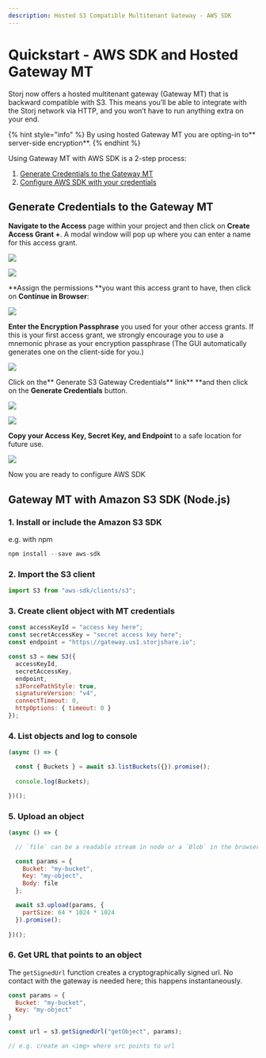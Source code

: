 ```yaml
---
description: Hosted S3 Compatible Multitenant Gateway - AWS SDK
---
```


# Quickstart - AWS SDK and Hosted Gateway MT

Storj now offers a hosted multitenant gateway (Gateway MT)  that is backward compatible with S3. This means you’ll be able to integrate with the Storj network via HTTP, and you won’t have to run anything extra on your end.

{% hint style="info" %}
By using hosted Gateway MT you are opting-in to** server-side encryption**.&#x20;
{% endhint %}

Using Gateway MT with AWS SDK is a 2-step process:

1. [Generate Credentials to the Gateway MT](gateway-mt/#generate-credentials-to-the-gateway-mt)
2. [Configure AWS SDK with your credentials](quickstart-aws-sdk-and-hosted-gateway-mt.md#1.-install-or-include-the-amazon-s3-sdk)

## Generate Credentials to the Gateway MT

**Navigate to the Access** page within your project and then click on **Create Access Grant +**. A modal window will pop up where you can enter a name for this access grant.

![](<../.gitbook/assets/Screen Shot 2021-04-16 at 10.05.30 AM.png>)

![](<../.gitbook/assets/Screen Shot 2021-04-16 at 9.02.50 AM.png>)

**Assign the permissions **you want this access grant to have, then click on **Continue in Browser**:

![](<../.gitbook/assets/Screen Shot 2021-04-16 at 9.03.15 AM.png>)

**Enter the Encryption Passphrase** you used for your other access grants. If this is your first access grant, we strongly encourage you to use a mnemonic phrase as your encryption passphrase (The GUI automatically generates one on the client-side for you.)

![](<../.gitbook/assets/Screen Shot 2021-04-16 at 9.03.34 AM.png>)

Click on the** Generate S3 Gateway Credentials** link** **and then click on the **Generate Credentials** button.&#x20;

![](<../.gitbook/assets/Screen Shot 2021-04-16 at 9.03.50 AM.png>)

![](<../.gitbook/assets/Screen Shot 2021-04-16 at 9.03.54 AM.png>)

**Copy your Access Key, Secret Key, and Endpoint** to a safe location for future use.&#x20;

![](<../.gitbook/assets/Screen Shot 2021-04-16 at 9.04.08 AM.png>)

Now you are ready to configure AWS SDK

## Gateway MT with Amazon S3 SDK (Node.js)

### 1. Install or include the Amazon S3 SDK

e.g. with npm

```javascript
npm install --save aws-sdk
```

### 2. Import the S3 client

```javascript
import S3 from "aws-sdk/clients/s3";
```

### 3. Create client object with MT credentials

```javascript
const accessKeyId = "access key here";
const secretAccessKey = "secret access key here";
const endpoint = "https://gateway.us1.storjshare.io";

const s3 = new S3({
  accessKeyId,
  secretAccessKey,
  endpoint,
  s3ForcePathStyle: true,
  signatureVersion: "v4",
  connectTimeout: 0,
  httpOptions: { timeout: 0 }
});
```

### 4. List objects and log to console

```javascript
(async () => {

  const { Buckets } = await s3.listBuckets({}).promise();
  
  console.log(Buckets);

})();
```

### 5. Upload an object

```javascript
(async () => {

  // `file` can be a readable stream in node or a `Blob` in the browser

  const params = {
    Bucket: "my-bucket",
    Key: "my-object",
    Body: file
  };

  await s3.upload(params, {
    partSize: 64 * 1024 * 1024
  }).promise();
  
})();
```

### 6. Get URL that points to an object

The `getSignedUrl` function creates a cryptographically signed url. No contact with the gateway is needed here; this happens instantaneously.

```javascript
const params = {
  Bucket: "my-bucket",
  Key: "my-object"
}

const url = s3.getSignedUrl("getObject", params);

// e.g. create an <img> where src points to url
```

